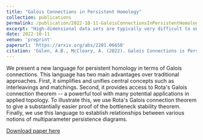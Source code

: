 ```yaml
---
title: "Galois Connections in Persistent Homology"
collection: publications
permalink: /publication/2022-10-11-GaloisConnectionsInPersistentHomology/
excerpt: "High-dimensional data sets are typically very difficult to understand. Statistics provides a wealth of quantitative tools for tackling this problem. Topological data analysis (TDA) on the other hand offers qualitative invariants for understanding high-dimensional data sets. Persistent homology is the main tool used in TDA. It takes as input a nested sequence of spaces and outputs an invariant that captures where holes were born and died in the sequence of spaces. This invariant is called the persistence diagram or barcode. We provide a new language for studying persistent homology. We show that this language unifies central concepts in persistent homology. And it also provides access to Rota's Galois connection theorem."
date: 2022-10-11
venue: 'preprint'
paperurl: 'https://arxiv.org/abs/2201.06650'
citation: 'Gülen, A.B., McCleary, A. (2022). Galois Connections is Persistent Homology. <i>arXiv preprint</i>. arXiv:2201.06650.'
---
```

We present a new language for persistent homology in terms of Galois connections. This language has two main advantages over traditional approaches. First, it simplifies and unifies central concepts such as interleavings and matchings. Second, it provides access to Rota's Galois connection theorem -- a powerful tool with many potential applications in applied topology. To illustrate this, we use Rota's Galois connection theorem to give a substantially easier proof of the bottleneck stability theorem. Finally, we use this language to establish relationships between various notions of multiparameter persistence diagrams.

[Download paper here](https://arxiv.org/abs/2201.06650)

<!---Recommended citation: Gulen, A.B., McCleary, A. (2022). "Galois Conenctions in Persistent Homology" <i>arXiv preprint</i>. arXiv:2201.06650. --->
